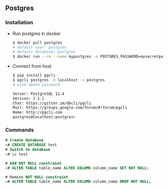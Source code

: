 ## Postgres

### Installation

- Run postgres in docker

	```bash
	$ docker pull postgres
	# default user: postgres
	# default database: postgres
	$ docker run --rm --name mypostgres -e POSTGRES_PASSWORD=mysecretpassword -p 5432:5432 -d postgres
	```

- Connect from host

	```bash
	$ pip install pgcli
	$ pgcli postgres -h localhost -u postgres
	# with above password
	
    Server: PostgreSQL 11.4
    Version: 2.1.1
    Chat: https://gitter.im/dbcli/pgcli
    Mail: https://groups.google.com/forum/#!forum/pgcli
    Home: http://pgcli.com
    postgres@localhost:postgres>
    ```

### Commands

```sql
# Create database
=# CREATE DATABASE test
# Switch to database
=# \c test

# Add NOT NULL constraint
=# ALTER TABLE table_name ALTER COLUMN column_name SET NOT NULL;

# Remove NOT NULL constraint
=# ALTER TABLE table_name ALTER COLUMN column_name DROP NOT NULL;
```

